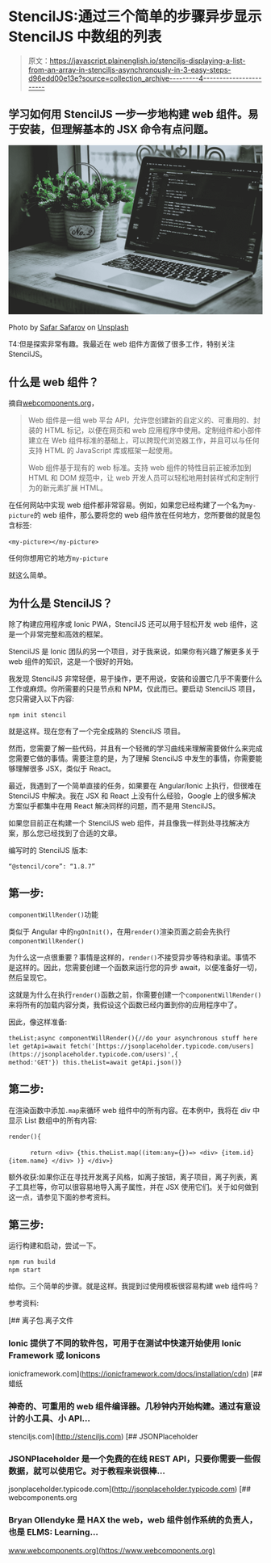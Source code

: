 # StencilJS:通过三个简单的步骤异步显示 StencilJS 中数组的列表

> 原文：<https://javascript.plainenglish.io/stenciljs-displaying-a-list-from-an-array-in-stenciljs-asynchronously-in-3-easy-steps-d96edd00e13e?source=collection_archive---------4----------------------->

## 学习如何用 StencilJS 一步一步地构建 web 组件。易于安装，但理解基本的 JSX 命令有点问题。

![](img/387559a764843b7b883b51012d95abd7.png)

Photo by [Safar Safarov](https://unsplash.com/@codestorm?utm_source=unsplash&utm_medium=referral&utm_content=creditCopyText) on [Unsplash](https://unsplash.com/s/photos/coding?utm_source=unsplash&utm_medium=referral&utm_content=creditCopyText)

T4:但是探索非常有趣。我最近在 web 组件方面做了很多工作，特别关注 StencilJS。

## 什么是 web 组件？

摘自[webcomponents.org](http://www.webcomponents.org)，

> Web 组件是一组 web 平台 API，允许您创建新的自定义的、可重用的、封装的 HTML 标记，以便在网页和 web 应用程序中使用。定制组件和小部件建立在 Web 组件标准的基础上，可以跨现代浏览器工作，并且可以与任何支持 HTML 的 JavaScript 库或框架一起使用。
> 
> Web 组件基于现有的 web 标准。支持 web 组件的特性目前正被添加到 HTML 和 DOM 规范中，让 web 开发人员可以轻松地用封装样式和定制行为的新元素扩展 HTML。

在任何网站中实现 web 组件都非常容易。例如，如果您已经构建了一个名为`my-picture`的 web 组件，那么要将您的 web 组件放在任何地方，您所要做的就是包含标签:

`<my-picture></my-picture>`

任何你想用它的地方`my-picture`

就这么简单。

## 为什么是 StencilJS？

除了构建应用程序或 Ionic PWA，StencilJS 还可以用于轻松开发 web 组件，这是一个非常完整和高效的框架。

StencilJS 是 Ionic 团队的另一个项目，对于我来说，如果你有兴趣了解更多关于 web 组件的知识，这是一个很好的开始。

我发现 StencilJS 非常轻便，易于操作，更不用说，安装和设置它几乎不需要什么工作或麻烦。你所需要的只是节点和 NPM，仅此而已。要启动 StencilJS 项目，您只需键入以下内容:

```
npm init stencil
```

就是这样。现在您有了一个完全成熟的 StencilJS 项目。

然而，您需要了解一些代码，并且有一个轻微的学习曲线来理解需要做什么来完成您需要它做的事情。需要注意的是，为了理解 StencilJS 中发生的事情，你需要能够理解很多 JSX，类似于 React。

最近，我遇到了一个简单直接的任务，如果要在 Angular/Ionic 上执行，但很难在 StencilJS 中解决。我在 JSX 和 React 上没有什么经验，Google 上的很多解决方案似乎都集中在用 React 解决同样的问题，而不是用 StencilJS。

如果您目前正在构建一个 StencilJS web 组件，并且像我一样到处寻找解决方案，那么您已经找到了合适的文章。

编写时的 StencilJS 版本:

```
“@stencil/core”: “1.8.7”
```

## **第一步:**

`componentWillRender()`功能

类似于 Angular 中的`ngOnInit()`，在用`render()`渲染页面之前会先执行`componentWillRender()`

为什么这一点很重要？事情是这样的，`render()`不接受异步等待和承诺。事情不是这样的。因此，您需要创建一个函数来运行您的异步 await，以便准备好一切，然后呈现它。

这就是为什么在执行`render()`函数之前，你需要创建一个`componentWillRender()`来将所有的加载内容分类，我假设这个函数已经内置到你的应用程序中了。

因此，像这样准备:

```
theList;async componentWillRender(){//do your asynchronous stuff here let getApi=await fetch('[https://jsonplaceholder.typicode.com/users](https://jsonplaceholder.typicode.com/users)',{
method:'GET'}) this.theList=await getApi.json()}
```

## 第二步:

在渲染函数中添加`.map`来循环 web 组件中的所有内容。在本例中，我将在 div 中显示 List 数组中的所有内容:

```
render(){ 

      return <div> {this.theList.map((item:any={})=> <div> {item.id} {item.name} </div> )} </div>}
```

额外收获:如果你正在寻找开发离子风格，如离子按钮，离子项目，离子列表，离子工具栏等，你可以很容易地导入离子属性，并在 JSX 使用它们。关于如何做到这一点，请参见下面的参考资料。

## 第三步:

运行构建和启动，尝试一下。

```
npm run build
npm start
```

给你。三个简单的步骤。就是这样。我提到过使用模板很容易构建 web 组件吗？

参考资料:

[](https://ionicframework.com/docs/installation/cdn) [## 离子包.离子文件

### Ionic 提供了不同的软件包，可用于在测试中快速开始使用 Ionic Framework 或 Ionicons

ionicframework.com](https://ionicframework.com/docs/installation/cdn) [](http://stenciljs.com) [## 蜡纸

### 神奇的、可重用的 web 组件编译器。几秒钟内开始构建。通过有意设计的小工具、小 API…

stenciljs.com](http://stenciljs.com)  [## JSONPlaceholder

### JSONPlaceholder 是一个免费的在线 REST API，只要你需要一些假数据，就可以使用它。对于教程来说很棒…

jsonplaceholder.typicode.com](http://jsonplaceholder.typicode.com) [](https://www.webcomponents.org) [## webcomponents.org

### Bryan Ollendyke 是 HAX the web，web 组件创作系统的负责人，也是 ELMS: Learning…

www.webcomponents.org](https://www.webcomponents.org)